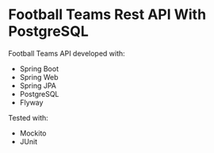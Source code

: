 # Football Teams Rest API With PostgreSQL

Football Teams API developed with:
* Spring Boot
* Spring Web
* Spring JPA
* PostgreSQL
* Flyway

Tested with:
* Mockito
* JUnit
